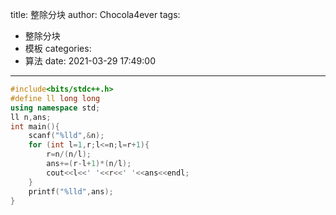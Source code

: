 title: 整除分块
author: Chocola4ever
tags:
  - 整除分块
  - 模板
categories:
  - 算法
date: 2021-03-29 17:49:00
---
```cpp
#include<bits/stdc++.h>
#define ll long long
using namespace std;
ll n,ans;
int main(){
	scanf("%lld",&n);
	for (int l=1,r;l<=n;l=r+1){
		r=n/(n/l);
		ans+=(r-l+1)*(n/l);
		cout<<l<<' '<<r<<' '<<ans<<endl;
	}
	printf("%lld",ans);
}
```
